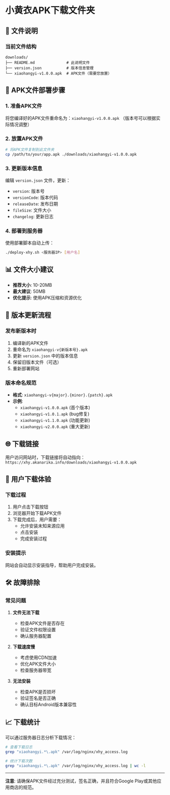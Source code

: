 # 小黄衣APK下载文件夹

## 📱 文件说明

### 当前文件结构
```
downloads/
├── README.md              # 此说明文件
├── version.json           # 版本信息管理
└── xiaohangyi-v1.0.0.apk  # APK文件（需要您放置）
```

## 🚀 APK文件部署步骤

### 1. 准备APK文件
将您编译好的APK文件重命名为：`xiaohangyi-v1.0.0.apk`
（版本号可以根据实际情况调整）

### 2. 放置APK文件
```bash
# 将APK文件复制到此文件夹
cp /path/to/your/app.apk ./downloads/xiaohangyi-v1.0.0.apk
```

### 3. 更新版本信息
编辑 `version.json` 文件，更新：
- `version`: 版本号
- `versionCode`: 版本代码
- `releaseDate`: 发布日期
- `fileSize`: 文件大小
- `changelog`: 更新日志

### 4. 部署到服务器
使用部署脚本自动上传：
```bash
./deploy-xhy.sh <服务器IP> [用户名]
```

## 📊 文件大小建议

- **推荐大小**: 10-20MB
- **最大建议**: 50MB
- **优化提示**: 使用APK压缩和资源优化

## 🔄 版本更新流程

### 发布新版本时
1. 编译新的APK文件
2. 重命名为 `xiaohangyi-v{新版本号}.apk`
3. 更新 `version.json` 中的版本信息
4. 保留旧版本文件（可选）
5. 重新部署网站

### 版本命名规范
- **格式**: `xiaohangyi-v{major}.{minor}.{patch}.apk`
- **示例**: 
  - `xiaohangyi-v1.0.0.apk` (首个版本)
  - `xiaohangyi-v1.0.1.apk` (bug修复)
  - `xiaohangyi-v1.1.0.apk` (功能更新)
  - `xiaohangyi-v2.0.0.apk` (重大更新)

## 🌐 下载链接

用户访问网站时，下载链接将自动指向：
`https://xhy.akanarika.info/downloads/xiaohangyi-v1.0.0.apk`

## 📱 用户下载体验

### 下载过程
1. 用户点击下载按钮
2. 浏览器开始下载APK文件
3. 下载完成后，用户需要：
   - 允许安装未知来源应用
   - 点击安装
   - 完成安装过程

### 安装提示
网站会自动显示安装指导，帮助用户完成安装。

## 🛠️ 故障排除

### 常见问题
1. **文件无法下载**
   - 检查APK文件是否存在
   - 验证文件权限设置
   - 确认服务器配置

2. **下载速度慢**
   - 考虑使用CDN加速
   - 优化APK文件大小
   - 检查服务器带宽

3. **无法安装**
   - 检查APK是否损坏
   - 验证签名是否正确
   - 确认目标Android版本兼容性

## 📈 下载统计

可以通过服务器日志分析下载情况：
```bash
# 查看下载日志
grep "xiaohangyi.*\.apk" /var/log/nginx/xhy_access.log

# 统计下载次数
grep "xiaohangyi.*\.apk" /var/log/nginx/xhy_access.log | wc -l
```

---

**注意**: 请确保APK文件经过充分测试，签名正确，并且符合Google Play或其他应用商店的规范。
